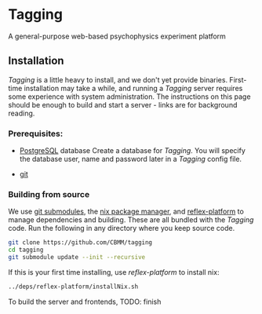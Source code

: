 # Tagging

A general-purpose web-based psychophysics experiment platform

## Installation

*Tagging* is a little heavy to install, and we don't yet provide binaries. First-time installation may take a while, and running a *Tagging* server requires some experience with system administration. The instructions on this page should be enough to build and start a server - links are for background reading.

### Prerequisites:

 - [PostgreSQL](https://postgresql.org) database
   Create a database for *Tagging*. You will specify the database user, name and password later in a *Tagging* config file.

 - [git](https://git-scm.com)

### Building from source

We use [git submodules](https://git-scm.com/book/en/v2/Git-Tools-Submodules), the [nix package manager](https://nixos.org/nix/), and [reflex-platform](https://github.com/reflex-frp/reflex-platform) to manage dependencies and building. These are all bundled with the *Tagging* code. Run the following in any directory where you keep source code.

```bash
git clone https://github.com/CBMM/tagging
cd tagging
git submodule update --init --recursive
```

If this is your first time installing, use *reflex-platform* to install nix:

```bash
../deps/reflex-platform/installNix.sh
```

To build the server and frontends, TODO: finish 

